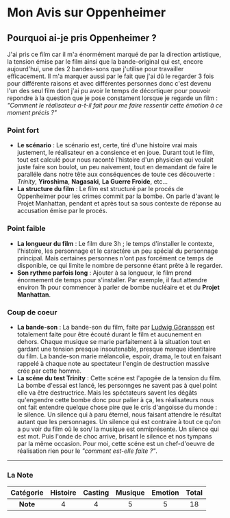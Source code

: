 # Mon Avis sur Oppenheimer

## Pourquoi ai-je pris Oppenheimer ?
J'ai pris ce film car il m'a énormément marqué de par la direction artistique, la tension émise par le film ainsi que la bande-original qui est, encore aujourd'hui, une des 2 bandes-sons que j'utilise pour travailler efficacement. Il m'a marquer aussi par le fait que j'ai dû le regarder 3 fois pour différente raisons et avec différentes personnes donc c'est devenu l'un des seul film dont j'ai pu avoir le temps de décortiquer pour pouvoir repondre à la question que je pose constament lorsque je regarde un film : *"Comment le réalisateur a-t-il fait pour me faire ressentir cette émotion à ce moment précis ?"*

### Point fort

- **Le scénario** : Le scénario est, certe, tiré d'une histoire vrai mais justement, le réalisateur en a consience et en joue. Durant tout le film, tout est calculé pour nous raconté l'histoire d'un physicien qui voulait juste faire son boulot, un peu naivement, tout en demandant de faire le paralléle dans notre tête aux conséquences de toute ces découverte : *Trinity*, **Yiroshima**, **Nagasaki**, **La Guerre Froide**, etc...
- **La structure du film** : Le film est structuré par le procés de Oppenheimer pour les crimes commit par la bombe. On parle d'avant le Projet Manhattan, pendant et après tout sa sous contexte de réponse au accusation émise par le procés.

### Point faible

- **La longueur du film** : Le film dure 3h ; le temps d'installer le contexte, l'histoire, les personnage et le caractére un peu spécial du personnage principal. Mais certaines personnes n'ont pas forcément ce temps de disponible, ce qui limite le nombre de personne étant prête à le regarder.
- **Son rythme parfois long** : Ajouter à sa longueur, le film prend énormement de temps pour s'installer. Par exemple, il faut attendre environ 1h pour commencer à parler de bombe nucléaire et et du **Projet Manhattan**.

### Coup de coeur

- **La bande-son** : La bande-son du film, faite par [Ludwig Göransson](https://fr.wikipedia.org/wiki/Ludwig_Göransson "Lien wikipédia") est totalement faite pour être écouté durant le film et aucunement en dehors. Chaque musique se marie parfaitement à la situation tout en gardant une tension presque insoutenable, presque marque identitaire du film.
La bande-son marie mélancolie, espoir, drama, le tout en faisant rappelé à chaque note au spectateur l'engin de destruction massive crée par cette homme.
- **La scéne du test Trinity** : Cette scéne est l'apogée de la tension du film. La bombe d'essai est lancé, les personnges ne savent pas à quel point elle va être destructrice. Mais les spéctateurs savent les dégâts qu'engendre cette bombe donc pour palier à ça, les réalisateurs nous ont fait entendre quelque chose pire que le cris d'angoisse du monde : le silence. Un silence qui à paru éternel, nous faisant attendre le résultat autant que les personnages. Un silence qui est contraire à tout ce qu'on a pu voir du film oû le son/ la musique est onmiprésente. Un silence qui est mot. Puis l'onde de choc arrive, brisant le silence et nos tympans par la même occasion. Pour moi, cette scéne est un chef-d'oeuvre de réalisation rien pour le *"comment est-elle faite ?"*.

***

### La Note

| Catégorie      |     Histoire    |  Casting        | Musique         | Emotion         | Total           |
| :------------: | :-------------: | :-------------: | :-------------: | :-------------: | :-------------: |
| **Note**       | 4               | 4               | 5               | 5               | 18              |

